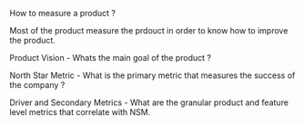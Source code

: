 How to measure a product ? 

Most of the product measure the prdouct in order to know how to improve the product.

Product Vision - Whats the main goal of the product ?

North Star Metric - What is the primary metric that measures the success of the company ?

Driver and Secondary Metrics - What are the granular product and feature level metrics that correlate with NSM.


